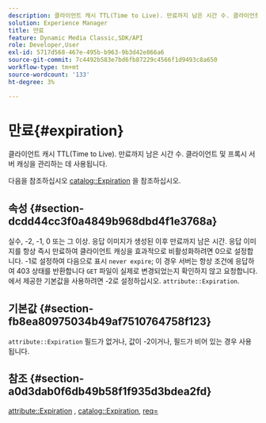 ```yaml
---
description: 클라이언트 캐시 TTL(Time to Live). 만료까지 남은 시간 수. 클라이언트 및 프록시 서버 캐싱을 관리하는 데 사용됩니다.
solution: Experience Manager
title: 만료
feature: Dynamic Media Classic,SDK/API
role: Developer,User
exl-id: 5717d568-467e-495b-b963-9b3d42e866a6
source-git-commit: 7c4492b583e7bd6fb87229c4566f1d9493c8a650
workflow-type: tm+mt
source-wordcount: '133'
ht-degree: 3%

---
```


# 만료{#expiration}

클라이언트 캐시 TTL(Time to Live). 만료까지 남은 시간 수. 클라이언트 및 프록시 서버 캐싱을 관리하는 데 사용됩니다.

다음을 참조하십시오 [catalog::Expiration](/help/aem-is-ir-api/ir-api/material-cat/image-rendering-api-ref/c-ir-material-catalog/c-ir-material-data-reference/r-ir-expiration-dataref.md) 을 참조하십시오.

## 속성 {#section-dcdd44cc3f0a4849b968dbd4f1e3768a}

실수, -2, -1, 0 또는 그 이상. 응답 이미지가 생성된 이후 만료까지 남은 시간. 응답 이미지를 항상 즉시 만료하여 클라이언트 캐싱을 효과적으로 비활성화하려면 0으로 설정합니다. -1로 설정하여 다음으로 표시 `never expire`; 이 경우 서버는 항상 조건에 응답하여 403 상태를 반환합니다 `GET` 파일이 실제로 변경되었는지 확인하지 않고 요청합니다. 에서 제공한 기본값을 사용하려면 -2로 설정하십시오. `attribute::Expiration`.

## 기본값 {#section-fb8ea80975034b49af7510764758f123}

`attribute::Expiration` 필드가 없거나, 값이 -2이거나, 필드가 비어 있는 경우 사용됩니다.

## 참조 {#section-a0d3dab0f6db49b58f1f935d3bdea2fd}

[attribute::Expiration](../../../../../ir-api/material-cat/image-rendering-api-ref/c-ir-material-catalog/c-ir-attributes-reference/r-ir-expiration.md#reference-0f68ad8199c64bd4bc8d27dd78b7d996) , [catalog::Expiration](../../../../../ir-api/material-cat/image-rendering-api-ref/c-ir-material-catalog/c-ir-material-data-reference/r-ir-expiration-dataref.md#reference-5e93943abff54c93bf85aae3b911a3ce), [req=](../../../../../ir-api/http-protocol/image-rendering-api-ref/c-ir-http-protocol-ref/c-ir-http-protocol-command-reference/r-ir-req.md#reference-792b1a663fb64261bd2de2a209b847fb)
